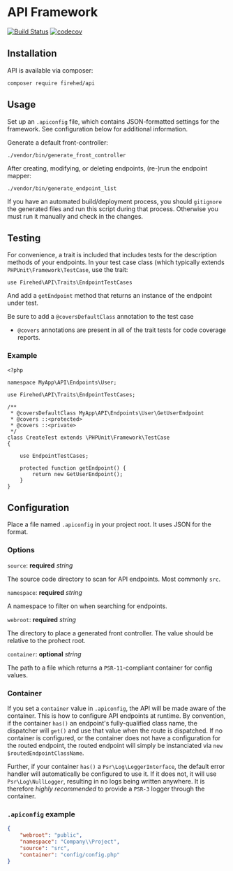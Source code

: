 # API Framework

[![Build Status](https://travis-ci.org/Firehed/api.svg?branch=master)](https://travis-ci.org/Firehed/api)
[![codecov](https://codecov.io/gh/Firehed/api/branch/master/graph/badge.svg)](https://codecov.io/gh/Firehed/api)


## Installation

API is available via composer:

`composer require firehed/api`

## Usage

Set up an `.apiconfig` file, which contains JSON-formatted settings for the
framework.
See configuration below for additional information.

Generate a default front-controller:

`./vendor/bin/generate_front_controller`

After creating, modifying, or deleting endpoints, (re-)run the endpoint mapper:

`./vendor/bin/generate_endpoint_list`

If you have an automated build/deployment process, you should `gitignore` the generated files and run this script during that process. Otherwise you must run it manually and check in the changes.

## Testing

For convenience, a trait is included that includes tests for the description
methods of your endpoints. In your test case class (which typically extends
`PHPUnit\Framework\TestCase`, use the trait:

`use Firehed\API\Traits\EndpointTestCases`

And add a `getEndpoint` method that returns an instance of the endpoint under
test.

Be sure to add a `@coversDefaultClass` annotation to the test case
- `@covers` annotations are present in all of the trait tests for code coverage
reports.

### Example

    <?php

    namespace MyApp\API\Endpoints\User;

    use Firehed\API\Traits\EndpointTestCases;

    /**
     * @coversDefaultClass MyApp\API\Endpoints\User\GetUserEndpoint
     * @covers ::<protected>
     * @covers ::<private>
     */
    class CreateTest extends \PHPUnit\Framework\TestCase
    {

        use EndpointTestCases;

        protected function getEndpoint() {
            return new GetUserEndpoint();
        }
    }
## Configuration

Place a file named `.apiconfig` in your project root. It uses JSON for the format.

### Options

`source`: **required** *string*

The source code directory to scan for API endpoints. Most commonly `src`.

`namespace`: **required** *string*

A namespace to filter on when searching for endpoints.

`webroot`: **required** *string*

The directory to place a generated front controller. The value should be relative to the prohect root.

`container`: **optional** *string*

The path to a file which returns a `PSR-11`-compliant container for config values.

### Container

If you set a `container` value in `.apiconfig`, the API will be made aware of the container.
This is how to configure API endpoints at runtime.
By convention, if the container `has()` an endpoint's fully-qualified class name, the dispatcher will `get()` and use that value when the route is dispatched.
If no container is configured, or the container does not have a configuration for the routed endpoint, the routed endpoint will simply be instanciated via `new $routedEndpointClassName`.

Further, if your container `has()` a `Psr\Log\LoggerInterface`, the default error handler will automatically be configured to use it.
If it does not, it will use `Psr\Log\NullLogger`, resulting in no logs being written anywhere.
It is therefore *highly recommended* to provide a `PSR-3` logger through the container.

### `.apiconfig` example

```json
{
    "webroot": "public",
    "namespace": "Company\\Project",
    "source": "src",
    "container": "config/config.php"
}
```
